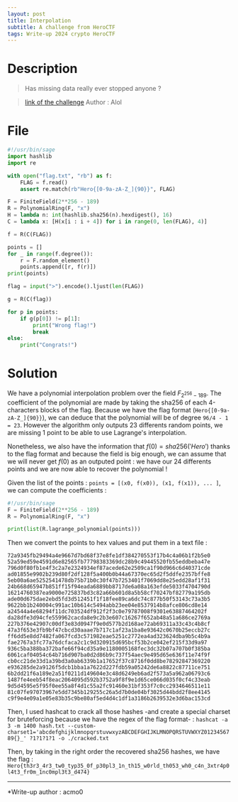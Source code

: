 ```yaml
---
layout: post
title: Interpolation
subtitle: A challenge from HeroCTF
tags: Write-up 2024 crypto HeroCTF
---
```

# Description
> Has missing data really ever stopped anyone ?

> [link of the challenge](https://github.com/HeroCTF/HeroCTF_v6/tree/2908eb81a8677da569a6a6b0007de8afcda3de20/Crypto/Interpolation)
> Author : Alol

# File
```python
#!/usr/bin/sage
import hashlib
import re

with open("flag.txt", "rb") as f:
    FLAG = f.read()
    assert re.match(rb"Hero{[0-9a-zA-Z_]{90}}", FLAG)

F = FiniteField(2**256 - 189)
R = PolynomialRing(F, "x")
H = lambda n: int(hashlib.sha256(n).hexdigest(), 16)
C = lambda x: [H(x[i : i + 4]) for i in range(0, len(FLAG), 4)]

f = R(C(FLAG))

points = []
for _ in range(f.degree()):
    r = F.random_element()
    points.append([r, f(r)])
print(points)

flag = input(">").encode().ljust(len(FLAG))

g = R(C(flag))

for p in points:
    if g(p[0]) != p[1]:
        print("Wrong flag!")
        break
else:
    print("Congrats!")
```

# Solution
We have a polynomial interpolation problem over the field $F_{2^{256} - 189}$. The coefficient of the polynomial are made by taking the sha256 of each 4-characters blocks of the flag. Because we have the flag format (`Hero{[0-9a-zA-Z_]{90}}`), we can deduce that the polynomial will be of degree `96/4 - 1 = 23`. However the algorithm only outputs 23 differents random points, we are missing 1 point to be able to use Lagrange's interpolation. 

Nonetheless, we also have the information that $f(0) = sha256('Hero')$ thanks to the flag format and because the field is big enough, we can assume that we will never get $f(0)$ as an outputed point : we have our 24 differents points and we are now able to recover the polynomial !

Given the list of the points : `points = [(x0, f(x0)), (x1, f(x1)), ... ]`, we can compute the coefficients :
```python
#!/usr/bin/sage
F = FiniteField(2**256 - 189)
R = PolynomialRing(F, "x")

print(list(R.lagrange_polynomial(points)))
```
Then we convert the points to hex values and put them in a text file :
```
72a9345fb29494a4e9667d7bd68f37e8fe1df384270553f17b4c4a06b1f2b5e0
52a59ed59e4591d6e82565fb77798383369dc28b9c49445520fb55eddbeba47e
796d0f80fb1e4f3c2a7e2324934ef87acede62e2509ca1f90d966c6d40371cde
ad01855e9902b239d80f2df128f5a400b0b44a67370ec65d2f5ddfe2357bffe8
5eb00a6ae5252541478db75b71b0c30f47b7253401f7069dd8e25edd28af1f31
24b668d65947b851ff15f94eada6889bb8717de6a08a163efde5033f4704790d
16214760387ea9000e725837bd3c82a66b601d8a5b58cf70247bf82779a195db
ade00d675dae2ebd5fd3d512451f1f18fee89ca6dc74c877b50f53143c73a3b5
9622bb1b240004c991ac10b614c5494abb23ee04e8537914b8afce806cd8e14
a24544a4e68294f11dc703524df912f2f3c0e79787008f9301e63887464202f
da28dfe3d94cfe559962cacda8e9c2b3e607c16267f652ab48a51a686ce2769a
227b376e42907c00df3e83d0947f9e0d577b2d168ae72ab69311a33c43c4b8cf
47a3f653e3fb9bf47cbcd30aaae7b717c1af23a1ba8e93642c0670b25eccb27c
ff6dd5e8dd7482fa067fcd3c571982eae5251c2772ea4ad323624dba9b5c4b9a
fae2767a3fc77a76dcfaca2c1c9d320915d695bcf53b2ce042ef215f33d9a97
936c5ba388ba372bafe66f94cd35a9e1180005168fec3dc32b07a707b0f385ba
6061caf04054c64b716d907ba0d2d86b9c737f54aec9e495d65e636f11e74f9f
cb0cc21de33d1a39bd3a0ab6339b1a17652f37c8716f0dd8be78292847369220
e936285de2a9126f5dcb1bba1a7622d227fdb59a05242de6a8822c87711ce751
6b2dd21f6a189e2a51f0211d149604e3c48d6249eb6ad2f573a5a962a06793c6
1487fe4eeb54f8eac2064095d592b3752a9f8f9e1d65ce066d035f0cf4c33eab
9d5d4595e5f95f0ee55a8f4d1c55a2fc91460e31bf353f7c0cc2934646511e11
81c07fe97073967e5dd7345b129255c26a5d7b0de04bf3025d44bdd2f8ee4145
c9f9e4e09a1e05e83b35c9be80af5ed4d4c1df1a3186b2639532e3d6bac153cd
```
Then, I used hashcat to crack all those hashes -and create a special charset for bruteforcing because we have the regex of the flag format- : `hashcat -a 3 -m 1400 hash.txt --custom-charset1='abcdefghijklmnopqrstuvwxyzABCDEFGHIJKLMNOPQRSTUVWXYZ0123456789{}_' ?1?1?1?1 -o ./cracked.txt`

Then, by taking in the right order the recovered sha256 hashes, we have the flag : `Hero{th3r3_4r3_tw0_typ35_0f_p30pl3_1n_th15_w0rld_th053_wh0_c4n_3xtr4p0l4t3_fr0m_1nc0mpl3t3_d474}`
***
*Write-up author : acmo0